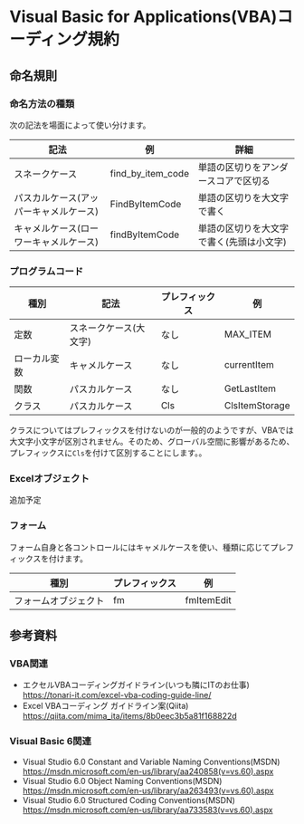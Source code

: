 # Visual Basic for Applications(VBA)コーディング規約
## 命名規則
### 命名方法の種類
次の記法を場面によって使い分けます。

|記法|例|詳細|
|---|---|---|
|スネークケース|find_by_item_code|単語の区切りをアンダースコアで区切る|
|パスカルケース(アッパーキャメルケース)|FindByItemCode|単語の区切りを大文字で書く|
|キャメルケース(ローワーキャメルケース)|findByItemCode|単語の区切りを大文字で書く(先頭は小文字)|

### プログラムコード
|種別|記法|プレフィックス|例|
|---|---|---|---|
|定数|スネークケース(大文字)|なし|MAX_ITEM|
|ローカル変数|キャメルケース|なし|currentItem|
|関数|パスカルケース|なし|GetLastItem|
|クラス|パスカルケース|Cls|ClsItemStorage|

クラスについてはプレフィックスを付けないのが一般的のようですが、VBAでは大文字小文字が区別されません。そのため、グローバル空間に影響があるため、プレフィックスに`Cls`を付けて区別することにします。。

### Excelオブジェクト
追加予定

### フォーム
フォーム自身と各コントロールにはキャメルケースを使い、種類に応じてプレフィックスを付けます。

|種別|プレフィックス|例|
|---|---|---
|フォームオブジェクト|fm|fmItemEdit

## 参考資料
### VBA関連
+ エクセルVBAコーディングガイドライン(いつも隣にITのお仕事)
  <https://tonari-it.com/excel-vba-coding-guide-line/>
+ Excel VBAコーディング ガイドライン案(Qiita)
  <https://qiita.com/mima_ita/items/8b0eec3b5a81f168822d>

### Visual Basic 6関連
+ Visual Studio 6.0 Constant and Variable Naming Conventions(MSDN)<br>
  <https://msdn.microsoft.com/en-us/library/aa240858(v=vs.60).aspx>
+ Visual Studio 6.0 Object Naming Conventions(MSDN)<br>
  <https://msdn.microsoft.com/en-us/library/aa263493(v=vs.60).aspx>
+ Visual Studio 6.0 Structured Coding Conventions(MSDN)<br>
  https://msdn.microsoft.com/en-us/library/aa733583(v=vs.60).aspx
